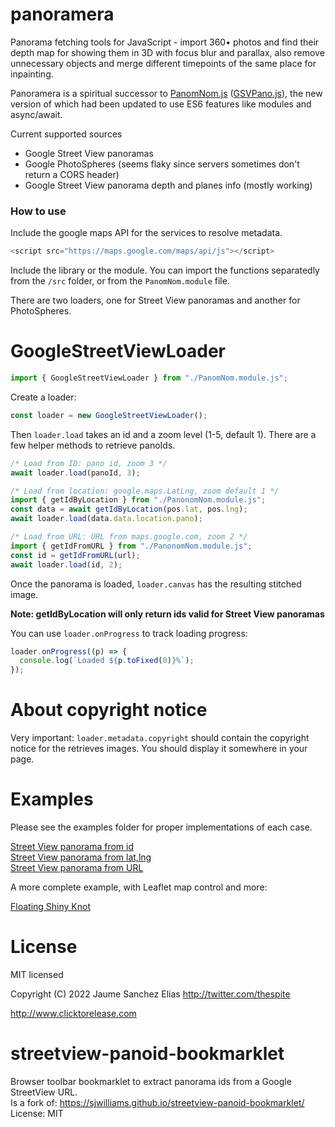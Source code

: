 # panoramera

Panorama fetching tools for JavaScript - 
import 360• photos and find their depth map for showing them in 3D with focus blur and parallax,
also remove unnecessary objects and merge different timepoints of the same place for inpainting.

Panoramera is a spiritual successor to [PanomNom.js](https://github.com/spite/PanomNom.js/) ([GSVPano.js](https://github.com/spite/GSVPano.js/)), the new version of which had been updated to use ES6 features like modules and async/await.

Current supported sources

- Google Street View panoramas
- Google PhotoSpheres (seems flaky since servers sometimes don't return a CORS header)
- Google Street View panorama depth and planes info (mostly working)

### How to use

Include the google maps API for the services to resolve metadata.

```javascript
<script src="https://maps.google.com/maps/api/js"></script>
```

Include the library or the module. You can import the functions separatedly from the `/src` folder, or from the `PanomNom.module` file.

There are two loaders, one for Street View panoramas and another for PhotoSpheres.

# GoogleStreetViewLoader

```javascript
import { GoogleStreetViewLoader } from "./PanomNom.module.js";
```

Create a loader:

```javascript
const loader = new GoogleStreetViewLoader();
```

Then `loader.load` takes an id and a zoom level (1-5, default 1). There are a few helper methods to retrieve panoIds.

```javascript
/* Load from ID: pano id, zoom 3 */
await loader.load(panoId, 3);

/* Load from location: google.maps.LatLng, zoom default 1 */
import { getIdByLocation } from "./PanonomNom.module.js";
const data = await getIdByLocation(pos.lat, pos.lng);
await loader.load(data.data.location.pano);

/* Load from URL: URL from maps.google.com, zoom 2 */
import { getIdFromURL } from "./PanonomNom.module.js";
const id = getIdFromURL(url);
await loader.load(id, 2);
```

Once the panorama is loaded, `loader.canvas` has the resulting stitched image.

**Note: getIdByLocation will only return ids valid for Street View panoramas**

You can use `loader.onProgress` to track loading progress:

```javascript
loader.onProgress((p) => {
  console.log(`Loaded ${p.toFixed(0)}%`);
});
```

# About copyright notice

Very important: `loader.metadata.copyright` should contain the copyright notice for the retrieves images. You should display it somewhere in your page.

# Examples

Please see the examples folder for proper implementations of each case.

[Street View panorama from id](https://freealise.github.io/PanomNom.js/examples/basic/sv-panoid.html)  
[Street View panorama from lat,lng](https://freealise.github.io/PanomNom.js/examples/basic/sv-location.html)  
[Street View panorama from URL](https://freealise.github.io/PanomNom.js/examples/basic/sv-url.html)

A more complete example, with Leaflet map control and more:

[Floating Shiny Knot](https://spite.github.io/FloatingShinyKnot/)

# License

MIT licensed

Copyright (C) 2022 Jaume Sanchez Elias http://twitter.com/thespite

http://www.clicktorelease.com

# streetview-panoid-bookmarklet

Browser toolbar bookmarklet to extract panorama ids from a Google StreetView URL.  
Is a fork of: https://sjwilliams.github.io/streetview-panoid-bookmarklet/  
License: MIT  
